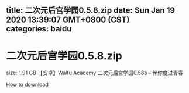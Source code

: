 
title: 二次元后宫学园0.5.8.zip
date: Sun Jan 19 2020 13:39:07 GMT+0800 (CST)    
categories: baidu
---

# 二次元后宫学园0.5.8.zip
size: 1.91 GB
 【安卓】Waifu Academy 二次元后宫学园0.58a – 伴你度过青春
 

[How to download](https://bpcam.bemobtrk.com/go/2ceec3aa-1ca2-46d6-b9ff-aaa5c184517c?jno=5122)